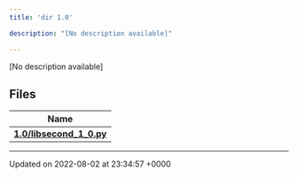 ```yaml
---
title: 'dir 1.0'

description: "[No description available]"

---
```







[No description available]

## Files

| Name           |
| -------------- |
| **[1.0/libsecond_1_0.py](/documentation/code/darkbit_development/files/libsecond__1__0_8py/#file-libsecond-1-0.py)**  |






-------------------------------

Updated on 2022-08-02 at 23:34:57 +0000
